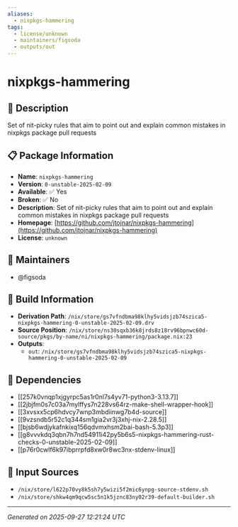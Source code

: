 ```yaml
---
aliases:
  - nixpkgs-hammering
tags:
  - license/unknown
  - maintainers/figsoda
  - outputs/out
---
```


# nixpkgs-hammering

## 📝 Description

Set of nit-picky rules that aim to point out and explain common mistakes in nixpkgs package pull requests

## 📋 Package Information

- **Name**: `nixpkgs-hammering`
- **Version**: `0-unstable-2025-02-09`
- **Available**: ✅ Yes
- **Broken**: ✅ No
- **Description**: Set of nit-picky rules that aim to point out and explain common mistakes in nixpkgs package pull requests
- **Homepage**: [https://github.com/jtojnar/nixpkgs-hammering](https://github.com/jtojnar/nixpkgs-hammering)
- **License**: `unknown`
## 👥 Maintainers

- @figsoda


## 🔧 Build Information

- **Derivation Path**: `/nix/store/gs7vfndbma98klhy5vidsjzb74szica5-nixpkgs-hammering-0-unstable-2025-02-09.drv`
- **Source Position**: `/nix/store/ns30sqxb36k8jrds8z18rv96bpnwc60d-source/pkgs/by-name/ni/nixpkgs-hammering/package.nix:23`
- **Outputs**:
  - `out`:  `/nix/store/gs7vfndbma98klhy5vidsjzb74szica5-nixpkgs-hammering-0-unstable-2025-02-09`

## 🔗 Dependencies

- [[257k0vnqp1xjgyrpc5as1r0nl7s4yv71-python3-3.13.7]]
- [[2jbjfm0s7c03a7mylffys7n228vs64rz-make-shell-wrapper-hook]]
- [[3xvsxx5cp6hdvcy7wnp3mbdiinwg7b4d-source]]
- [[9vzsndb5r52c1q344sm1gia2vr3j3xhj-nix-2.28.5]]
- [[bjsb6wdjykafnkixq156qdvmxhsm2bai-bash-5.3p3]]
- [[g8vvvkdq3qbn7h7nd54911i42py5b6s5-nixpkgs-hammering-rust-checks-0-unstable-2025-02-09]]
- [[p76r0cwlf6k97ibprrpfd8xw0r8wc3nx-stdenv-linux]]

## 📁 Input Sources

- `/nix/store/l622p70vy8k5sh7y5wizi5f2mic6ynpg-source-stdenv.sh`
- `/nix/store/shkw4qm9qcw5sc5n1k5jznc83ny02r39-default-builder.sh`

---
*Generated on 2025-09-27 12:21:24 UTC*

